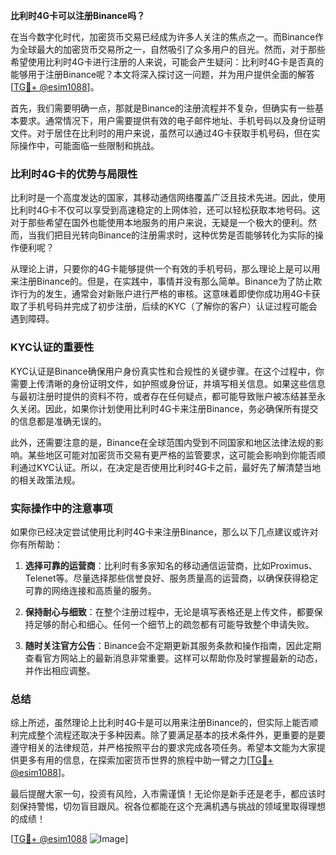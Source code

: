 **比利时4G卡可以注册Binance吗？**

在当今数字化时代，加密货币交易已经成为许多人关注的焦点之一。而Binance作为全球最大的加密货币交易所之一，自然吸引了众多用户的目光。然而，对于那些希望使用比利时4G卡进行注册的人来说，可能会产生疑问：比利时4G卡是否真的能够用于注册Binance呢？本文将深入探讨这一问题，并为用户提供全面的解答[[TG💪+ @esim1088](https://t.me/s/esim1088)]。

首先，我们需要明确一点，那就是Binance的注册流程并不复杂，但确实有一些基本要求。通常情况下，用户需要提供有效的电子邮件地址、手机号码以及身份证明文件。对于居住在比利时的用户来说，虽然可以通过4G卡获取手机号码，但在实际操作中，可能面临一些限制和挑战。

### 比利时4G卡的优势与局限性

比利时是一个高度发达的国家，其移动通信网络覆盖广泛且技术先进。因此，使用比利时4G卡不仅可以享受到高速稳定的上网体验，还可以轻松获取本地号码。这对于那些希望在国外也能使用本地服务的用户来说，无疑是一个极大的便利。然而，当我们把目光转向Binance的注册需求时，这种优势是否能够转化为实际的操作便利呢？

从理论上讲，只要你的4G卡能够提供一个有效的手机号码，那么理论上是可以用来注册Binance的。但是，在实践中，事情并没有那么简单。Binance为了防止欺诈行为的发生，通常会对新账户进行严格的审核。这意味着即使你成功用4G卡获取了手机号码并完成了初步注册，后续的KYC（了解你的客户）认证过程可能会遇到障碍。

### KYC认证的重要性

KYC认证是Binance确保用户身份真实性和合规性的关键步骤。在这个过程中，你需要上传清晰的身份证明文件，如护照或身份证，并填写相关信息。如果这些信息与最初注册时提供的资料不符，或者存在任何疑点，都可能导致账户被冻结甚至永久关闭。因此，如果你计划使用比利时4G卡来注册Binance，务必确保所有提交的信息都是准确无误的。

此外，还需要注意的是，Binance在全球范围内受到不同国家和地区法律法规的影响。某些地区可能对加密货币交易有更严格的监管要求，这可能会影响到你能否顺利通过KYC认证。所以，在决定是否使用比利时4G卡之前，最好先了解清楚当地的相关政策法规。

### 实际操作中的注意事项

如果你已经决定尝试使用比利时4G卡来注册Binance，那么以下几点建议或许对你有所帮助：

1. **选择可靠的运营商**：比利时有多家知名的移动通信运营商，比如Proximus、Telenet等。尽量选择那些信誉良好、服务质量高的运营商，以确保获得稳定可靠的网络连接和高质量的服务。
   
2. **保持耐心与细致**：在整个注册过程中，无论是填写表格还是上传文件，都要保持足够的耐心和细心。任何一个细节上的疏忽都有可能导致整个申请失败。

3. **随时关注官方公告**：Binance会不定期更新其服务条款和操作指南，因此定期查看官方网站上的最新消息非常重要。这样可以帮助你及时掌握最新的动态，并作出相应调整。

### 总结

综上所述，虽然理论上比利时4G卡是可以用来注册Binance的，但实际上能否顺利完成整个流程还取决于多种因素。除了要满足基本的技术条件外，更重要的是要遵守相关的法律规范，并严格按照平台的要求完成各项任务。希望本文能为大家提供更多有用的信息，在探索加密货币世界的旅程中助一臂之力[[TG💪+ @esim1088](https://t.me/s/esim1088)]。

最后提醒大家一句，投资有风险，入市需谨慎！无论你是新手还是老手，都应该时刻保持警惕，切勿盲目跟风。祝各位都能在这个充满机遇与挑战的领域里取得理想的成绩！

[[TG💪+ @esim1088](https://t.me/s/esim1088) ![Image](https://i.postimg.cc/4NQfJmqS/Snipaste-2025-05-13-00-14-12.png)]